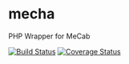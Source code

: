 # mecha
PHP Wrapper for MeCab

[![Build Status](https://travis-ci.org/karakani/mecha.svg?branch=master)](https://travis-ci.org/karakani/mecha)
[![Coverage Status](https://coveralls.io/repos/github/karakani/mecha/badge.svg?branch=master)](https://coveralls.io/github/karakani/mecha?branch=master)
